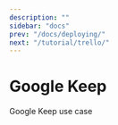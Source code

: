 ```yaml
---
description: ""
sidebar: "docs"
prev: "/docs/deploying/"
next: "/tutorial/trello/"
---
```


# Google Keep

Google Keep use case
